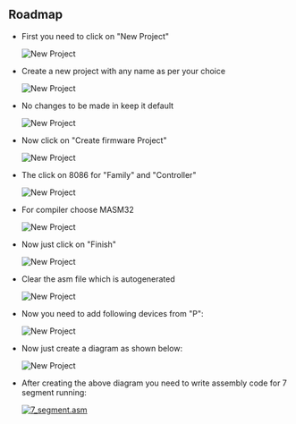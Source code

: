## Roadmap

- First you need to click on "New Project"
    
    ![New Project]()

- Create a new project with any name as per your choice

    ![New Project]()
- No changes to be made in keep it default

    ![New Project]()
- Now click on "Create firmware Project"

    ![New Project]()
- The click on 8086 for "Family" and "Controller"

    ![New Project]()
- For compiler choose MASM32

    ![New Project]()
- Now just click on "Finish"

    ![New Project]()
- Clear the asm file which is autogenerated

    ![New Project]()
- Now you need to add following devices from "P":

    ![New Project]()
- Now just create a diagram as shown below:

    ![New Project]()
- After creating the above diagram you need to write assembly code for 7 segment running:

    [![7_segment.asm]()]()
